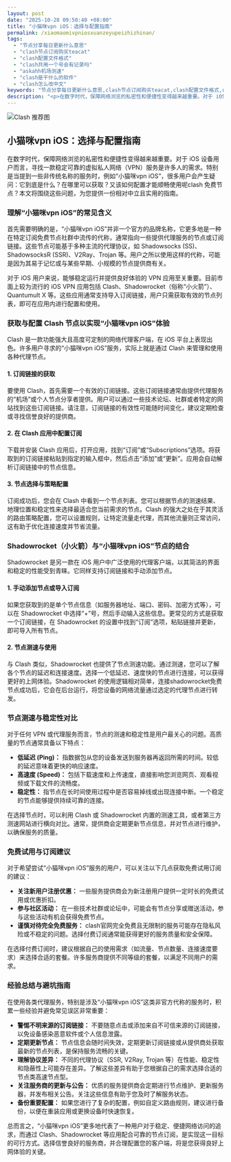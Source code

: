 ```yaml
---
layout: post
date: "2025-10-28 09:50:40 +08:00"
title: "小猫咪vpn iOS：选择与配置指南"
permalink: /xiaomaomivpniosxuanzeyupeizhizhinan/
tags:
  - "节点分享每日更新什么意思"
  - "clash节点订阅购买teacat"
  - "clash配置文件格式"
  - "clash共用一个号会有记录吗"
  - "askahh机场测速"
  - "clash是干什么的软件"
  - "clash怎么改中文"
keywords: "节点分享每日更新什么意思,clash节点订阅购买teacat,clash配置文件格式,clash共用一个号会有记录吗,askahh机场测速,clash是干什么的软件,clash怎么改中文"
description: "<p>在数字时代，保障网络浏览的私密性和便捷性变得越来越重要。对于 iOS 设备用户而言，寻找一款稳定可靠的虚拟私人网络（VPN）服务是许多人的需求。特别是当提到一些非传统名称的服务时，例如“小猫咪vpn iOS”，很多用户会产生疑问：它到底是什么？在哪里可以获取？又该如何配置才能顺畅使用呢clash 免费节点？本文将围绕这些问题，为您提供一份相对中立且实用的指南。</p>"
---
```


![Clash 推荐图](https://clashjd.github.io/assets/img/六月一个月的机场订阅.png)

## 小猫咪vpn iOS：选择与配置指南

<p>在数字时代，保障网络浏览的私密性和便捷性变得越来越重要。对于 iOS 设备用户而言，寻找一款稳定可靠的虚拟私人网络（VPN）服务是许多人的需求。特别是当提到一些非传统名称的服务时，例如“小猫咪vpn iOS”，很多用户会产生疑问：它到底是什么？在哪里可以获取？又该如何配置才能顺畅使用呢clash 免费节点？本文将围绕这些问题，为您提供一份相对中立且实用的指南。</p>
<h3>理解“小猫咪vpn iOS”的常见含义</h3>
<p>首先需要明确的是，“小猫咪vpn iOS”并非一个官方的品牌名称，它更多地是一种在特定订阅免费节点社群中流传的代称，通常指向一些提供代理服务的节点或订阅链接。这些节点可能基于多种主流的代理协议，如 Shadowsocks (SS)、ShadowsocksR (SSR)、V2Ray、Trojan 等。用户之所以使用这样的代称，可能是因为其易于记忆或与某些早期、小规模的节点提供商有关。</p>
<p>对于 iOS 用户来说，能够稳定运行并提供良好体验的 VPN 应用至关重要。目前市面上较为流行的 iOS VPN 应用包括 Clash、Shadowrocket（俗称“小火箭”）、Quantumult X 等。这些应用通常支持导入订阅链接，用户只需获取有效的节点列表，即可在应用内进行配置和使用。</p>
<h3>获取与配置 Clash 节点以实现“小猫咪vpn iOS”体验</h3>
<p>Clash 是一款功能强大且高度可定制的网络代理客户端，在 iOS 平台上表现出色。许多用户寻求的“小猫咪vpn iOS”服务，实际上就是通过 Clash 来管理和使用各种代理节点。</p>
<h4>1. 订阅链接的获取</h4>
<p>要使用 Clash，首先需要一个有效的订阅链接。这些订阅链接通常由提供代理服务的“机场”或个人节点分享者提供。用户可以通过一些技术论坛、社群或者特定的网站找到这些订阅链接。请注意，订阅链接的有效性可能随时间变化，建议定期检查或寻找信誉良好的提供商。</p>
<h4>2. 在 Clash 应用中配置订阅</h4>
<p>下载并安装 Clash 应用后，打开应用，找到“订阅”或“Subscriptions”选项。将获取到的订阅链接粘贴到指定的输入框中，然后点击“添加”或“更新”。应用会自动解析订阅链接中的节点信息。</p>
<h4>3. 节点选择与策略配置</h4>
<p>订阅成功后，您会在 Clash 中看到一个节点列表。您可以根据节点的测速结果、地理位置和稳定性来选择最适合您当前需求的节点。Clash 的强大之处在于其灵活的路由策略配置，您可以设置规则，让特定流量走代理，而其他流量则正常访问，这有助于优化连接速度并节省流量。</p>
<h3>Shadowrocket（小火箭）与“小猫咪vpn iOS”节点的结合</h3>
<p>Shadowrocket 是另一款在 iOS 用户中广泛使用的代理客户端，以其简洁的界面和稳定的性能受到青睐。它同样支持订阅链接和手动添加节点。</p>
<h4>1. 手动添加节点或导入订阅</h4>
<p>如果您获取到的是单个节点信息（如服务器地址、端口、密码、加密方式等），可以在 Shadowrocket 中选择“+”号，然后手动输入这些信息。更常见的方式是获取一个订阅链接，在 Shadowrocket 的设置中找到“订阅”选项，粘贴链接并更新，即可导入所有节点。</p>
<h4>2. 节点测速与使用</h4>
<p>与 Clash 类似，Shadowrocket 也提供了节点测速功能。通过测速，您可以了解各个节点的延迟和连接速度。选择一个低延迟、速度快的节点进行连接，可以获得更好的上网体验。Shadowrocket 的使用逻辑相对简单，连接shadowrocket免费节点成功后，它会在后台运行，将您设备的网络流量通过选定的代理节点进行转发。</p>
<h3>节点测速与稳定性对比</h3>
<p>对于任何 VPN 或代理服务而言，节点的测速和稳定性是用户最关心的问题。高质量的节点通常具备以下特点：</p>
<ul>
<li><strong>低延迟 (Ping)：</strong> 指数据包从您的设备发送到服务器再返回所需的时间。较低的延迟意味着更快的响应速度。</li>
<li><strong>高速度 (Speed)：</strong> 包括下载速度和上传速度，直接影响您浏览网页、观看视频或下载文件的流畅度。</li>
<li><strong>稳定性：</strong> 指节点在长时间使用过程中是否容易掉线或出现连接中断。一个稳定的节点能够提供持续可靠的连接。</li>
</ul>
<p>在选择节点时，可以利用 Clash 或 Shadowrocket 内置的测速工具，或者第三方测速网站进行横向对比。通常，提供商会定期更新节点信息，并对节点进行维护，以确保服务的质量。</p>
<h3>免费试用与订阅建议</h3>
<p>对于希望尝试“小猫咪vpn iOS”服务的用户，可以关注以下几点获取免费试用订阅的建议：</p>
<ul>
<li><strong>关注新用户注册优惠：</strong> 一些服务提供商会为新注册用户提供一定时长的免费试用或优惠折扣。</li>
<li><strong>参与社区活动：</strong> 在一些技术社群或论坛中，可能会有节点分享或赠送活动，参与这些活动有机会获得免费节点。</li>
<li><strong>谨慎对待完全免费服务：</strong> clash官网完全免费且无限制的服务可能存在隐私风险或不稳定的问题。选择付费订阅通常能获得更好的服务质量和安全保障。</li>
</ul>
<p>在选择付费订阅时，建议根据自己的使用需求（如流量、节点数量、连接速度要求）来选择合适的套餐。许多服务商提供不同等级的套餐，以满足不同用户的需求。</p>
<h3>经验总结与避坑指南</h3>
<p>在使用各类代理服务，特别是涉及“小猫咪vpn iOS”这类非官方代称的服务时，积累一些经验并避免常见误区非常重要：</p>
<ul>
<li><strong>警惕不明来源的订阅链接：</strong> 不要随意点击或添加来自不可信来源的订阅链接，以免设备感染恶意软件或个人信息泄露。</li>
<li><strong>定期更新节点：</strong> 节点信息会随时间失效，定期更新订阅链接或从提供商处获取最新的节点列表，是保持服务流畅的关键。</li>
<li><strong>理解协议差异：</strong> 不同的代理协议（SSR, V2Ray, Trojan 等）在性能、稳定性和隐蔽性上可能存在差异。了解这些差异有助于您根据自己的需求选择合适的节点类高速节点型。</li>
<li><strong>关注服务商的更新与公告：</strong> 优质的服务提供商会定期进行节点维护、更新服务器，并发布相关公告。关注这些信息有助于您及时了解服务状态。</li>
<li><strong>备份重要配置：</strong> 如果您进行了复杂的配置，例如自定义路由规则，建议进行备份，以便在重装应用或更换设备时快速恢复。</li>
</ul>
<p>总而言之，“小猫咪vpn iOS”更多地代表了一种用户对于稳定、便捷网络访问的追求，而通过 Clash、Shadowrocket 等应用配合可靠的节点订阅，是实现这一目标的可行方式。选择信誉良好的服务商，并合理配置您的客户端，将是您获得良好上网体验的关键。</p>